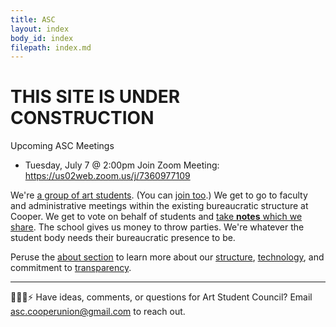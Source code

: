 ```yaml
---
title: ASC
layout: index
body_id: index
filepath: index.md
---
```


<div class="announcements">
    
<h1>THIS SITE IS UNDER CONSTRUCTION</h1>

Upcoming ASC Meetings

* Tuesday, July 7 @ 2:00pm
Join Zoom Meeting: https://us02web.zoom.us/j/7360977109

</div>

We're [a group of art students](/people). (You can [join too](mailto:asc.cooperunion@gmail.com).) We get to go to faculty and administrative meetings within the existing bureaucratic structure at Cooper. We get to vote on behalf of students and [take **notes** which we share](/notes). The school gives us money to throw parties. We're whatever the student body needs their bureaucratic presence to be.

Peruse the [about section](/about) to learn more about our [structure](/about/committees), [technology](/about/this-site), and commitment to [transparency](/about/transparency).

***

🙇💭📨⚡ Have ideas, comments, or questions for Art Student Council? Email <a href="mailto:asc.cooperunion@gmail.com">asc.cooperunion@gmail.com</a> to reach out.
